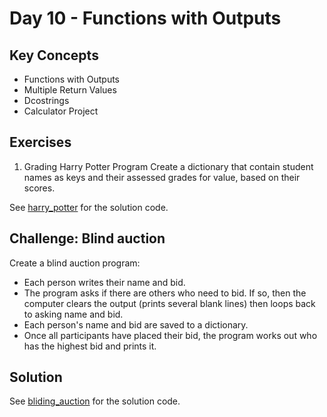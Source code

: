 # Day 10 - Functions with Outputs

## Key Concepts
  - Functions with Outputs
  - Multiple Return Values
  - Dcostrings
  - Calculator Project


## Exercises
1. Grading Harry Potter Program
Create a dictionary that contain student names as keys and their assessed grades for value, based on their scores.

See [harry_potter](./harry_potter.py) for the solution code.


## Challenge: Blind auction 
Create a blind auction program:
- Each person writes their name and bid.
- The program asks if there are others who need to bid. If so, then the computer clears the output (prints several blank lines) then loops back to asking name and bid.
- Each person's name and bid are saved to a dictionary.
- Once all participants have placed their bid, the program works out who has the highest bid and prints it. 


## Solution
See [bliding_auction](./bliding_auction.py) for the solution code.

